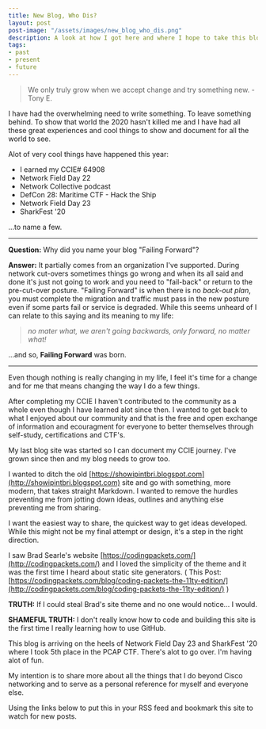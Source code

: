 ```yaml
---
title: New Blog, Who Dis?
layout: post
post-image: "/assets/images/new_blog_who_dis.png"
description: A look at how I got here and where I hope to take this blog.
tags:
- past
- present
- future
---
```


> We only truly grow when we accept change and try something new. - Tony E.

I have had the overwhelming need to write something. To leave something behind. To show that world the 2020 hasn't killed me and I have had all these great experiences and cool things to show and document for all the world to see.

Alot of very cool things have happened this year:
- I earned my CCIE# 64908
- Network Field Day 22
- Network Collective podcast
- DefCon 28: Maritime CTF - Hack the Ship
- Network Field Day 23
- SharkFest '20

...to name a few.

---
**Question:** Why did you name your blog "Failing Forward"?

**Answer:** It partially comes from an organization I've supported. During network cut-overs sometimes things go wrong and when its all said and done it's just not going to work and you need to "fail-back" or return to the pre-cut-over posture. "Failing Forward" is when there is no *back-out plan*, you must complete the migration and traffic must pass in the new posture even if some parts fail or service is degraded. While this seems unheard of I can relate to this saying and its meaning to my life: 
> *no mater what, we aren't going backwards, only forward, no matter what!*

...and so, **Failing Forward** was born.

---

Even though nothing is really changing in my life, I feel it's time for a change and for me that means changing the way I do a few things. 

After completing my CCIE I haven't contributed to the community as a whole even though I have learned alot since then. I wanted to get back to what I enjoyed about our community and that is the free and open exchange of information and ecouragment for everyone to better themselves through self-study, certifications and CTF's.

My last blog site was started so I can document my CCIE journey. I've grown since then and my blog needs to grow too.

I wanted to ditch the old [https://showipintbri.blogspot.com](http://showipintbri.blogspot.com) site and go with something, more modern, that takes straight Markdown. I wanted to remove the hurdles preventing me from jotting down ideas, outlines and anything else preventing me from sharing.

I want the easiest way to share, the quickest way to get ideas developed. While this might not be my final attempt or design, it's a step in the right direction.

I saw Brad Searle's website [https://codingpackets.com/](http://codingpackets.com/) and I loved the simplicity of the theme and it was the first time I heard about static site generators. ( This Post: [https://codingpackets.com/blog/coding-packets-the-11ty-edition/](http://codingpackets.com/blog/coding-packets-the-11ty-edition/) )

**TRUTH:** If I could steal Brad's site theme and no one would notice... I would.

**SHAMEFUL TRUTH:** I don't really know how to code and building this site is the first time I really learning how to use GitHub.

This blog is arriving on the heels of Network Field Day 23 and SharkFest '20 where I took 5th place in the PCAP CTF.  There's alot to go over. I'm having alot of fun.

My intention is to share more about all the things that I do beyond Cisco networking and to serve as a personal reference for myself and everyone else.

Using the links below to put this in your RSS feed and bookmark this site to watch for new posts.